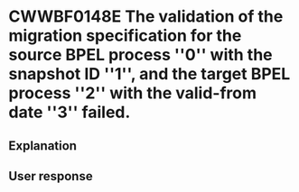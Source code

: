 # CWWBF0148E The validation of the migration specification for the source BPEL process ''0'' with the snapshot ID ''1'', and the target BPEL process ''2'' with the valid-from date ''3'' failed.

## Explanation

## User response